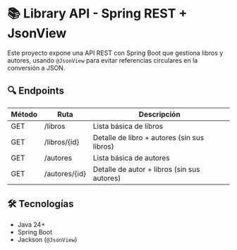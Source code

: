 # 📚 Library API - Spring REST + JsonView

Este proyecto expone una API REST con Spring Boot que gestiona libros y autores, usando `@JsonView` para evitar referencias circulares en la conversión a JSON.

## 🔍 Endpoints

| Método | Ruta              | Descripción                                  |
|--------|-------------------|----------------------------------------------|
| GET    | /libros           | Lista básica de libros                       |
| GET    | /libros/{id}      | Detalle de libro + autores (sin sus libros) |
| GET    | /autores          | Lista básica de autores                      |
| GET    | /autores/{id}     | Detalle de autor + libros (sin sus autores) |

## 🛠️ Tecnologías

- Java 24+
- Spring Boot
- Jackson (`@JsonView`)